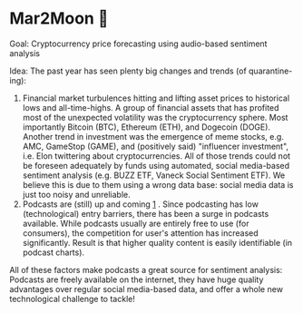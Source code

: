 # Mar2Moon :rocket:

Goal: Cryptocurrency price forecasting using audio-based sentiment analysis

Idea: 
The past year has seen plenty big changes and trends (of quarantine-ing): 
1. Financial market turbulences hitting and lifting asset prices to historical lows and all-time-highs. A group of financial assets that has profited most of the unexpected volatility was the cryptocurrency sphere. Most importantly Bitcoin (BTC), Ethereum (ETH), and Dogecoin (DOGE). Another trend in investment was the emergence of meme stocks, e.g. AMC, GameStop (GAME), and (positively said) "influencer investment", i.e. Elon twittering about cryptocurrencies. 
All of those trends could not be foreseen adequately by funds using automated, social media-based sentiment analysis (e.g. BUZZ ETF, Vaneck Social Sentiment ETF). We believe this is due to them using a wrong data base: social media data is just too noisy and unreliable. 
2. Podcasts are (still) up and coming [1](https://www.forbes.com/sites/bradadgate/2021/02/11/podcasting-has-become-a-big-business/) . Since podcasting has low (technological) entry barriers, there has been a surge in podcasts available. While podcasts usually are entirely free to use (for consumers), the competition for user's attention has increased significantly. Result is that higher quality content is easily identifiable (in podcast charts). 


All of these factors make podcasts a great source for sentiment analysis: 
Podcasts are freely available on the internet, they have huge quality advantages over regular social media-based data, and offer a whole new technological challenge to tackle!
